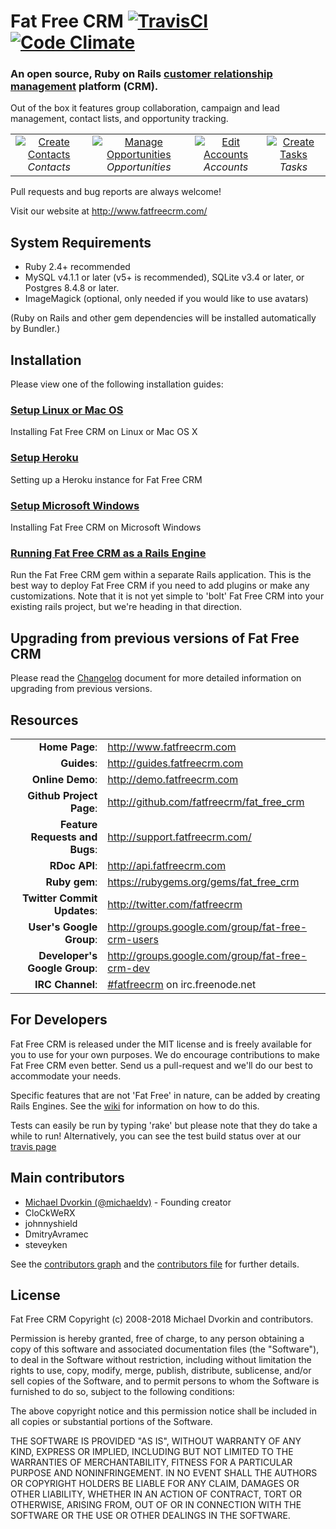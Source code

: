 # Fat Free CRM [![TravisCI][travis-img-url]][travis-ci-url]  [![Code Climate][codeclimate-img-url]][codeclimate-url]

[travis-img-url]: https://secure.travis-ci.org/fatfreecrm/fat_free_crm.svg?branch=master
[travis-ci-url]: https://travis-ci.org/fatfreecrm/fat_free_crm
[codeclimate-img-url]: https://codeclimate.com/github/fatfreecrm/fat_free_crm.svg
[codeclimate-url]: https://codeclimate.com/github/fatfreecrm/fat_free_crm

### An open source, Ruby on Rails [customer relationship management][crm-wiki] platform (CRM).

[crm-wiki]: http://en.wikipedia.org/wiki/Customer_relationship_management



Out of the box it features group collaboration, campaign and lead management,
contact lists, and opportunity tracking.

<table>
  <tr>
    <td align="center">
      <a href="https://github.com/fatfreecrm/fatfreecrm.github.com/raw/master/images/contact_create.png" target="_blank" title="Create Contacts">
        <img src="https://github.com/fatfreecrm/fatfreecrm.github.com/raw/master/images/contact_create_t.png" alt="Create Contacts">
      </a>
      <br />
      <em>Contacts</em>
    </td>
    <td align="center">
      <a href="https://github.com/fatfreecrm/fatfreecrm.github.com/raw/master/images/contact_opportunity.png" target="_blank" title="Manage Opportunities">
        <img src="https://github.com/fatfreecrm/fatfreecrm.github.com/raw/master/images/contact_opportunity_t.png" alt="Manage Opportunities">
      </a>
      <br />
      <em>Opportunities</em>
    </td>
    <td align="center">
      <a href="https://github.com/fatfreecrm/fatfreecrm.github.com/raw/master/images/account_edit.png" target="_blank" title="Edit Accounts">
        <img src="https://github.com/fatfreecrm/fatfreecrm.github.com/raw/master/images/account_edit_t.png" alt="Edit Accounts">
      </a>
      <br />
      <em>Accounts</em>
    </td>
    <td align="center">
      <a href="https://github.com/fatfreecrm/fatfreecrm.github.com/raw/master/images/task_create.png" target="_blank" title="Create Tasks">
        <img src="https://github.com/fatfreecrm/fatfreecrm.github.com/raw/master/images/task_create_t.png" alt="Create Tasks">
      </a>
      <br />
      <em>Tasks</em>
    </td>
  </tr>
</table>

Pull requests and bug reports are always welcome!

Visit our website at http://www.fatfreecrm.com/


## System Requirements

* Ruby 2.4+ recommended
* MySQL v4.1.1 or later (v5+ is recommended), SQLite v3.4 or later, or Postgres 8.4.8 or later.
* ImageMagick (optional, only needed if you would like to use avatars)

(Ruby on Rails and other gem dependencies will be installed automatically by Bundler.)


## Installation

Please view one of the following installation guides:

### [Setup Linux or Mac OS](http://guides.fatfreecrm.com/Setup-Linux-or-Mac-OS)

Installing Fat Free CRM on Linux or Mac OS X

### [Setup Heroku](http://guides.fatfreecrm.com/Setup-Heroku)

Setting up a Heroku instance for Fat Free CRM

### [Setup Microsoft Windows](http://guides.fatfreecrm.com/Setup-Microsoft-Windows)

Installing Fat Free CRM on Microsoft Windows

### [Running Fat Free CRM as a Rails Engine](http://guides.fatfreecrm.com/Running-as-a-Rails-Engine)

Run the Fat Free CRM gem within a separate Rails application.
This is the best way to deploy Fat Free CRM if you need to add plugins or make any customizations. Note that it is not yet simple to 'bolt' Fat Free CRM into your existing rails project, but we're heading in that direction.


## Upgrading from previous versions of Fat Free CRM

Please read the [Changelog](https://github.com/fatfreecrm/fat_free_crm/blob/master/CHANGELOG.md) document for more detailed information on upgrading from previous versions.


## Resources

|||
|-----------------------------------:|:--------------------------|
|                 **Home Page**: | http://www.fatfreecrm.com |
|                    **Guides**: | http://guides.fatfreecrm.com |
|               **Online Demo**: | http://demo.fatfreecrm.com |
|       **Github Project Page**: | http://github.com/fatfreecrm/fat_free_crm |
| **Feature Requests and Bugs**: | http://support.fatfreecrm.com/ |
|                  **RDoc API**: | http://api.fatfreecrm.com |
|                  **Ruby gem**: | https://rubygems.org/gems/fat_free_crm |
|    **Twitter Commit Updates**: | http://twitter.com/fatfreecrm |
|       **User's Google Group**: | http://groups.google.com/group/fat-free-crm-users |
|  **Developer's Google Group**: | http://groups.google.com/group/fat-free-crm-dev |
|               **IRC Channel**: | [#fatfreecrm](http://webchat.freenode.net/) on irc.freenode.net |


## For Developers

Fat Free CRM is released under the MIT license and is freely available for you to use for your own purposes. We do encourage contributions to make Fat Free CRM even better. Send us a pull-request and we'll do our best to accommodate your needs.

Specific features that are not 'Fat Free' in nature, can be added by creating Rails Engines. See the [wiki](http://github.com/fatfreecrm/fat_free_crm/wiki) for information on how to do this.

Tests can easily be run by typing 'rake' but please note that they do take a while to run! Alternatively, you can see the test build status over at our [travis page](http://travis-ci.org/fatfreecrm/fat_free_crm)


## Main contributors

* [Michael Dvorkin (@michaeldv)](https://github.com/michaeldv) - Founding creator
* CloCkWeRX
* johnnyshield
* DmitryAvramec
* steveyken


See the [contributors graph](https://github.com/fatfreecrm/fat_free_crm/graphs/contributors) and the [contributors file](https://github.com/fatfreecrm/fat_free_crm/blob/master/CONTRIBUTORS) for further details.

## License

Fat Free CRM
Copyright (c) 2008-2018 Michael Dvorkin and contributors.

Permission is hereby granted, free of charge, to any person obtaining
a copy of this software and associated documentation files (the
"Software"), to deal in the Software without restriction, including
without limitation the rights to use, copy, modify, merge, publish,
distribute, sublicense, and/or sell copies of the Software, and to
permit persons to whom the Software is furnished to do so, subject to
the following conditions:

The above copyright notice and this permission notice shall be
included in all copies or substantial portions of the Software.

THE SOFTWARE IS PROVIDED "AS IS", WITHOUT WARRANTY OF ANY KIND,
EXPRESS OR IMPLIED, INCLUDING BUT NOT LIMITED TO THE WARRANTIES OF
MERCHANTABILITY, FITNESS FOR A PARTICULAR PURPOSE AND
NONINFRINGEMENT. IN NO EVENT SHALL THE AUTHORS OR COPYRIGHT HOLDERS BE
LIABLE FOR ANY CLAIM, DAMAGES OR OTHER LIABILITY, WHETHER IN AN ACTION
OF CONTRACT, TORT OR OTHERWISE, ARISING FROM, OUT OF OR IN CONNECTION
WITH THE SOFTWARE OR THE USE OR OTHER DEALINGS IN THE SOFTWARE.
